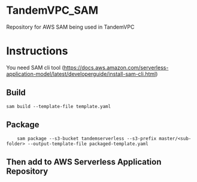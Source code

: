 # TandemVPC_SAM
Repository for AWS SAM being used in TandemVPC


# Instructions
You need SAM cli tool (https://docs.aws.amazon.com/serverless-application-model/latest/developerguide/install-sam-cli.html)

## Build

	sam build --template-file template.yaml
## Package

        sam package --s3-bucket tandemserverless --s3-prefix master/<sub-folder> --output-template-file packaged-template.yaml

## Then add to AWS Serverless Application Repository
